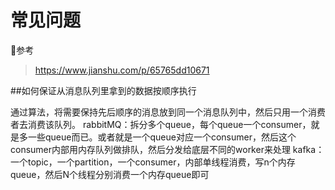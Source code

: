 # 常见问题

参考
> https://www.jianshu.com/p/65765dd10671

##如何保证从消息队列里拿到的数据按顺序执行

通过算法，将需要保持先后顺序的消息放到同一个消息队列中，然后只用一个消费者去消费该队列。
rabbitMQ：拆分多个queue，每个queue一个consumer，就是多一些queue而已。或者就是一个queue对应一个consumer，然后这个consumer内部用内存队列做排队，然后分发给底层不同的worker来处理
kafka：一个topic，一个partition，一个consumer，内部单线程消费，写n个内存queue，然后N个线程分别消费一个内存queue即可